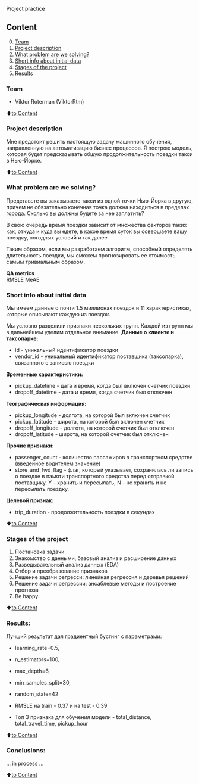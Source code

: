 Project practice

## Content
0. [Team](.README.md#Team)
1. [Project description](README.md#Project-description)
2. [What problem are we solving?](README.md#What-problem-are-we-solving)
3. [Short info about initial data](README.md#Short-info-about-initial-data)
4. [Stages of the project](README.md#Stages-of-the-project)
5. [Results](README.md#Results)

### Team
- Viktor Roterman (ViktorRtm)

:arrow_up:[to Content](README.md#Content)

### Project description
Мне предстоит решить настоящую задачу машинного обучения, направленную на автоматизацию бизнес процессов. Я построю модель, которая будет предсказывать общую продолжительность поездки такси в Нью-Йорке.

:arrow_up:[to Content](README.md#Content)


### What problem are we solving?
Представьте вы заказываете такси из одной точки Нью-Йорка в другую, причем не обязательно конечная точка должна находиться в пределах города. Сколько вы должны будете за нее заплатить? 

В свою очередь время поездки зависит от множества факторов таких как, откуда и куда вы едете, в какое время суток вы совершаете вашу поездку, погодных условий и так далее.

Таким образом, если мы разработаем алгоритм, способный определять длительность поездки, мы сможем прогнозировать ее стоимость самым тривиальным образом.

**QA metrics**     
RMSLE
MeAE

### Short info about initial data
Мы имеем данные о почти 1.5 миллионах поездок и 11 характеристиках, которые описывают каждую из поездок.

Мы условно разделили признаки нескольких групп. Каждой из групп мы в дальнейшем уделим отдельное внимание.
**Данные о клиенте и таксопарке:**
* id - уникальный идентификатор поездки
* vendor_id - уникальный идентификатор поставщика (таксопарка), связанного с записью поездки

**Временные характеристики:**
* pickup_datetime - дата и время, когда был включен счетчик поездки
* dropoff_datetime - дата и время, когда счетчик был отключен

**Географическая информация:**
* pickup_longitude -  долгота, на которой был включен счетчик
* pickup_latitude - широта, на которой был включен счетчик
* dropoff_longitude - долгота, на которой счетчик был отключен
* dropoff_latitude - широта, на которой счетчик был отключен

**Прочие признаки:**
* passenger_count - количество пассажиров в транспортном средстве (введенное водителем значение)
* store_and_fwd_flag - флаг, который указывает, сохранилась ли запись о поездке в памяти транспортного средства перед отправкой поставщику. Y - хранить и пересылать, N - не хранить и не пересылать поездку.

**Целевой признак:**
* trip_duration - продолжительность поездки в секундах

:arrow_up:[to Content](README.md#Content)


### Stages of the project
1. Постановка задачи
2. Знакомство с данными, базовый анализ и расширение данных
3. Разведывательный анализ данных (EDA)
4. Отбор и преобразование признаков
5. Решение задачи регресси: линейная регрессия и деревья решений
6. Решение задачи регрессии: ансаблевые методы и построение прогноза
7. Be happy.

:arrow_up:[to Content](README.md#Content)


### Results:
Лучший результат дал градиентный бустинг с параметрами:
* learning_rate=0.5,
* n_estimators=100,
* max_depth=6,
* min_samples_split=30,
* random_state=42

* RMSLE на train - 0.37 и на test - 0.39

* Топ 3 признака для обучения модели - total_distance, total_travel_time, pickup_hour

:arrow_up:[to Content](README.md#Content)


### Conclusions:
... in process ...

:arrow_up:[to Content](README.md#Content)

